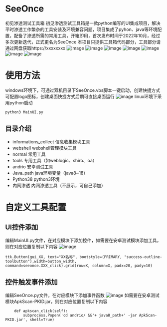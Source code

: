 # SeeOnce
初见渗透测试工具箱
初见渗透测试工具箱是一款python编写的UI集成项目，解决平时渗透工作繁杂的工具安装及环境兼容问题，项目集成了pyhon、java等环境配置，配备了渗透所需的常用工具，开箱即用，首次发布时间于2022年10月，经过多次更新迭代，正式更名为SeeOnce
本项目只提供工具箱代码部分，工具部分请通过网盘获取https://xxxxxxxx
![image](https://github.com/user-attachments/assets/a519947b-b161-4896-8ed6-d3ab289ad98a)
![image](https://github.com/user-attachments/assets/dcc0f25b-ffa9-4a74-bcb5-f4d9211263a1)
![image](https://github.com/user-attachments/assets/f71c3bb2-5c98-40a4-8de2-c1c179c217d3)
![image](https://github.com/user-attachments/assets/f4e5945c-4f39-4929-90f4-5979c5b16896)
![image](https://github.com/user-attachments/assets/684a099f-0f6c-471a-ab2c-6f36d93452da)
![image](https://github.com/user-attachments/assets/e1609cf9-05f5-478d-bd11-f8e542b20ad5)
![image](https://github.com/user-attachments/assets/de13b212-7b07-4ca9-aec7-fa1a516c4ad2)


# 使用方法
windows环境下，可通过双机目录下SeeOnce.vbs脚本一键启动，创建快捷方式可配置logo图标，创建桌面快捷方式后期可直接桌面运行
![image](https://github.com/user-attachments/assets/5f3f7967-8e6f-4255-92b7-0eaf7f0f9e56)
linux环境下采用python启动
```
python3 MainUI.py
```
## 目录介绍

- informations_collect  信息收集模块工具
- webshell  webshell管理模块工具
- normal    常用工具
- tools     专用工具（如weblogic、shiro、oa）
- andrio    安卓测试工具
- Java_path   java环境变量（java8~18）
- Python38     python3环境
- 内网渗透      内网渗透工具（不展示，可自己添加）

# 自定义工具配置
## UI控件添加
编辑MainUI.py文件，在对应模块下添加控件，如需要在安卓测试模块添加工具，则在对应位置复制以下内容
![image](https://github.com/user-attachments/assets/6bbb7477-7e76-4db4-be6d-1ca9453acc96)

```
ttk.Button(gui_XX, text="XX名称", bootstyle=(PRIMARY, "success-outline-toolbutton"),width=button_width, command=seeonce.XXX_click).grid(row=X, column=X, padx=20, pady=10)
```

## 控件触发事件添加
编辑SeeOnce.py文件，在对应模块下添加事件函数
![image](https://github.com/user-attachments/assets/cc4dfd53-cf43-43a2-919e-d68684a8abe9)
如需要在安卓测试模块ApkScan-PKID.jar，则在对应位置复制以下内容
```
    def apkscan_click(self):
        subprocess.Popen('cd andrio/ &&'+ java8_path+' -jar ApkScan-PKID.jar', shell=True)
```



